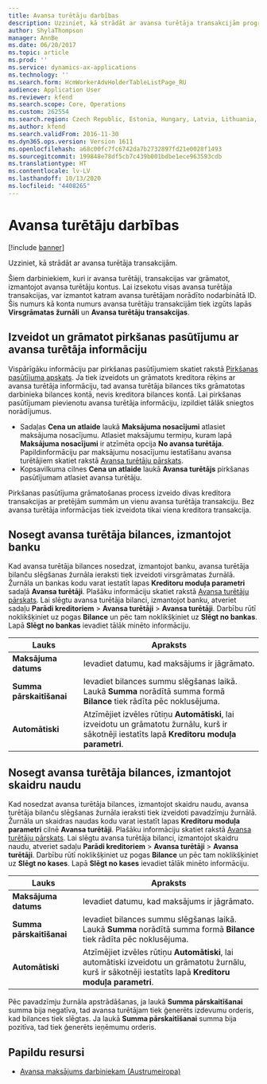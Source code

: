 ```yaml
---
title: Avansa turētāju darbības
description: Uzziniet, kā strādāt ar avansa turētāja transakcijām programmā Microsoft Dynamics 365 Finance.
author: ShylaThompson
manager: AnnBe
ms.date: 06/20/2017
ms.topic: article
ms.prod: ''
ms.service: dynamics-ax-applications
ms.technology: ''
ms.search.form: HcmWorkerAdvHolderTableListPage_RU
audience: Application User
ms.reviewer: kfend
ms.search.scope: Core, Operations
ms.custom: 262554
ms.search.region: Czech Republic, Estonia, Hungary, Latvia, Lithuania, Poland, Russia
ms.author: kfend
ms.search.validFrom: 2016-11-30
ms.dyn365.ops.version: Version 1611
ms.openlocfilehash: a68c00fc7fc6742da7b2732897fd21e0028f1493
ms.sourcegitcommit: 199848e78df5cb7c439b001bdbe1ece963593cdb
ms.translationtype: HT
ms.contentlocale: lv-LV
ms.lasthandoff: 10/13/2020
ms.locfileid: "4408265"
---
```

# <a name="advance-holder-transactions"></a>Avansa turētāju darbības

[!include [banner](../includes/banner.md)]

Uzziniet, kā strādāt ar avansa turētāja transakcijām.

Šiem darbiniekiem, kuri ir avansa turētāji, transakcijas var grāmatot, izmantojot avansa turētāju kontus. Lai izsekotu visas avansa turētāja transakcijas, var izmantot katram avansa turētājam norādīto nodarbinātā ID. Šis numurs kā konta numurs avansa turētāju transakcijām tiek izgūts lapās **Virsgrāmatas žurnāli** un **Avansa turētāju transakcijas**.

## <a name="create-and-post-a-purchase-order-with-advance-holder-details"></a>Izveidot un grāmatot pirkšanas pasūtījumu ar avansa turētāja informāciju
Vispārīgāku informāciju par pirkšanas pasūtījumiem skatiet rakstā [Pirkšanas pasūtījuma apskats](../../supply-chain/procurement/purchase-order-overview.md). Ja tiek izveidots un grāmatots kreditora rēķins ar avansa turētāja informāciju, tad avansa turētāja bilances tiks grāmatotas darbinieka bilances kontā, nevis kreditora bilances kontā. Lai pirkšanas pasūtījumam pievienotu avansa turētāja informāciju, izpildiet tālāk sniegtos norādījumus.

-   Sadaļas **Cena un atlaide** laukā **Maksājuma nosacījumi** atlasiet maksājuma nosacījumu. <!---For more information about **Terms of payment**, see [Define vendor payment terms](../accounts-payable/tasks/define-vendor-payment-terms.md).--> Atlasiet maksājumu termiņu, kuram lapā **Maksājuma nosacījumi** ir atzīmēta opcija **No avansa turētāja**. Papildinformāciju par maksājumu nosacījumu iestatīšanu avansa turētājiem skatiet rakstā [Avansa turētāju pārskats](emea-advance-holders.md).
-   Kopsavilkuma cilnes **Cena un atlaide** laukā **Avansa turētājs** pirkšanas pasūtījumam atlasiet avansa turētāju.

Pirkšanas pasūtījuma grāmatošanas process izveido divas kreditora transakcijas ar pretējām summām un vienu avansa turētāja transakciju. Bez avansa turētāja informācijas tiek izveidota tikai viena kreditora transakcija.

## <a name="settle-advance-holder-balances-via-a-bank"></a>Nosegt avansa turētāja bilances, izmantojot banku
Kad avansa turētāja bilances nosedzat, izmantojot banku, avansa turētāja bilanču slēgšanas žurnāla ieraksti tiek izveidoti virsgrāmatas žurnālā. Žurnāla un bankas kodu varat iestatīt lapas **Kreditoru moduļa parametri** sadaļā **Avansa turētāji**. Plašāku informāciju skatiet rakstā [Avansa turētāju pārskats](emea-advance-holders.md). Lai slēgtu avansa turētāja bilanci, izmantojot banku, atveriet sadaļu **Parādi kreditoriem** &gt; **Avansa turētāji** &gt; **Avansa turētāji**. Darbību rūtī noklikšķiniet uz pogas **Bilance** un pēc tam noklikšķiniet uz **Slēgt no bankas**. Lapā **Slēgt no bankas** ievadiet tālāk minēto informāciju.

| Lauks                    | Apraksts |
|------------------------------|-------------------|
| **Maksājuma datums**          | Ievadiet datumu, kad maksājums ir jāgrāmato.|
| **Summa pārskaitīšanai** | Ievadiet bilances summu slēgšanas laikā. Laukā **Summa** norādītā summa formā **Bilance** tiek rādīta pēc noklusējuma. |
| **Automātiski**                | Atzīmējiet izvēles rūtiņu **Automātiski**, lai izveidotu un grāmatotu žurnālu, kurš ir sākotnēji iestatīts lapā **Kreditoru moduļa parametri**.|

## <a name="settle-advance-holder-balances-via-cash"></a>Nosegt avansa turētāja bilances, izmantojot skaidru naudu
Kad nosedzat avansa turētāja bilances, izmantojot skaidru naudu, avansa turētāja bilanču slēgšanas žurnāla ieraksti tiek izveidoti pavadzīmju žurnālā. Žurnāla un skaidras naudas kodu varat iestatīt lapas **Kreditoru moduļa parametri** cilnē **Avansa turētāji**. Plašāku informāciju skatiet rakstā [Avansa turētāju pārskats](emea-advance-holders.md). Lai slēgtu avansa turētāja bilanci, izmantojot skaidru naudu, atveriet sadaļu **Parādi kreditoriem** &gt; **Avansa turētāji** &gt; **Avansa turētāji**. Darbību rūtī noklikšķiniet uz pogas **Bilance** un pēc tam noklikšķiniet uz **Slēgt no kases**. Lapā **Slēgt no kases** ievadiet tālāk minēto informāciju.

| Lauks                    | Apraksts
|------------------------------|-----------------|
| **Maksājuma datums**          | Ievadiet datumu, kad maksājums ir jāgrāmato.|
| **Summa pārskaitīšanai** | Ievadiet bilances summu slēgšanas laikā. Laukā **Summa** norādītā summa formā **Bilance** tiek rādīta pēc noklusējuma. |
| **Automātiski**                | Atzīmējiet izvēles rūtiņu **Automātiski**, lai automātiski izveidotu un grāmatotu žurnālu, kurš ir sākotnēji iestatīts lapā **Kreditoru moduļa parametri**.     |

Pēc pavadzīmju žurnāla apstrādāšanas, ja laukā **Summa pārskaitīšanai** summa bija negatīva, tad avansa turētājam tiek ģenerēts izdevumu orderis, kad bilances tiek slēgtas. Ja laukā **Summa pārskaitīšanai** summa bija pozitīva, tad tiek ģenerēts ieņēmumu orderis.

## <a name="additional-resources"></a>Papildu resursi

- [Avansa maksājums darbiniekam (Austrumeiropa)](tasks/advance-payment-employee.md)

